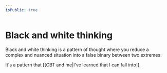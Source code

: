 ```yaml
---
isPublic: true
---
```


# Black and white thinking

Black and white thinking is a pattern of thought where you reduce a complex and nuanced situation into a false binary between two extremes.

It's a pattern that [[CBT and me|I've learned that I can fall into]].